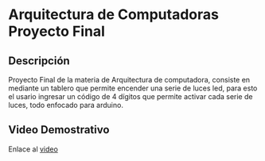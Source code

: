 # Arquitectura de Computadoras Proyecto Final

## Descripción 

Proyecto Final de la materia de Arquitectura de computadora, consiste en mediante un tablero que permite encender una serie de luces led, para esto el usario ingresar un código de 4 dígitos que permite activar cada serie de luces, todo enfocado para arduino.

## Video Demostrativo
Enlace al [video](https://www.youtube.com/watch?v=pWdiEqKw_-k)
